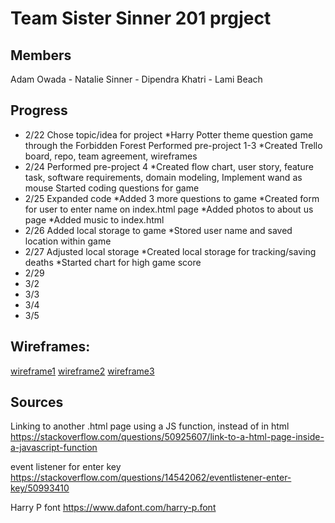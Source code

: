 # Team Sister Sinner 201 prgject 

## Members
Adam Owada - Natalie Sinner - Dipendra Khatri - Lami Beach

## Progress
- 2/22
Chose topic/idea for project
    *Harry Potter theme question game through the Forbidden Forest
Performed pre-project 1-3
    *Created Trello board, repo, team agreement, wireframes
- 2/24
Performed pre-project 4
    *Created flow chart, user story, feature task, software requirements, domain modeling, 
Implement wand as mouse
Started coding questions for game
- 2/25
Expanded code 
    *Added 3 more questions to game
    *Created form for user to enter name on index.html page
    *Added photos to about us page
    *Added music to index.html
- 2/26
Added local storage to game
    *Stored user name and saved location within game
- 2/27
Adjusted local storage
    *Created local storage for tracking/saving deaths
    *Started chart for high game score
- 2/29
- 3/2
- 3/3
- 3/4 
- 3/5 



## Wireframes:
[wireframe1]
[wireframe2]
[wireframe3]

[wireframe1]: images/wireframe1.png


[wireframe2]: images/wireframe2.png


[wireframe3]: images/wireframe3.png

## Sources
Linking to another .html page using a JS function, instead of <a> in html
https://stackoverflow.com/questions/50925607/link-to-a-html-page-inside-a-javascript-function

event listener for enter key
https://stackoverflow.com/questions/14542062/eventlistener-enter-key/50993410

Harry P font
https://www.dafont.com/harry-p.font